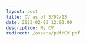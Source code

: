 ```yaml
---
layout: post
title: CV as of 3/02/23
date: 2023-02-03 12:00:00
description: My CV
redirect: /assets/pdf/CV.pdf
---
```

